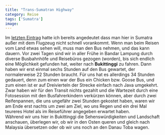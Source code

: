 ```yaml
---
title: "Trans-Sumatran Highway"
category: Reise
tags: ['Sumatra']
image: 
---
```


Im [letzten Eintrag](http://www.misantropolis.de/2010/07/selamat-datang-in-sumatra/) hatte ich bereits angedeutet dass man hier in Sumatra außer mit dem Flugzeug nicht schnell vorankommt. Wenn man beim Reisen vom Land etwas sehen will, muss man den Bus nehmen, und das kann dauern. Vor zwei Tagen sind wir in aller Frühe in Bandar Lampung durch diverse Busbahnhöfe und Reisebüros gezogen (worden), bis sich endlich eine Möglichkeit gefunden hat, weiter nach **Bukittinggi** zu fahren. Dann haben wir erst einmal sechs Stunden auf den Bus gewartet, der normalerweise 22 Stunden braucht. Für uns hat es allerdings 34 Stunden gedauert, denn zum einen war der Bus ein Chicken bzw. Goose Bus, und zum einen ist er auf Dreivierteln der Strecke einfach nach Java umgekehrt. Zwar haben wir für den Transit nichts gezahlt und die Wartezeit durch eine Fotosession mit den Busfahrerkindern verkürzen können, aber durch zwei Reifenpannen, die uns ungefähr zwei Stunden gekostet haben, waren wir am Ende erst nachts um zwei am Ziel, wo uns Regen und ein drei Mal teureres Hotel als im Reiseführer angegeben erwartet haben.  
Während wir uns hier in Bukittinggi die Sehenswürdigkeiten und Landschaft anschauen, überlegen wir, ob wir in den Osten queren und gleich nach Malaysia übersetzen oder ob wir uns noch an den Danau Toba wagen.